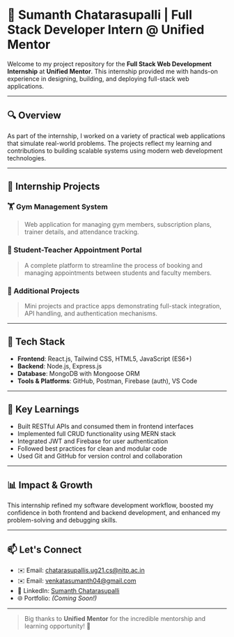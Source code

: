 # 🌟 Sumanth Chatarasupalli | Full Stack Developer Intern @ Unified Mentor

Welcome to my project repository for the **Full Stack Web Development Internship** at **Unified Mentor**. This internship provided me with hands-on experience in designing, building, and deploying full-stack web applications.

---

## 🔍 Overview

As part of the internship, I worked on a variety of practical web applications that simulate real-world problems. The projects reflect my learning and contributions to building scalable systems using modern web development technologies.

---

## 💼 Internship Projects

### 🏋️ Gym Management System
> Web application for managing gym members, subscription plans, trainer details, and attendance tracking.

### 📌 Student-Teacher Appointment Portal
> A complete platform to streamline the process of booking and managing appointments between students and faculty members.


### 🧪 Additional Projects
> Mini projects and practice apps demonstrating full-stack integration, API handling, and authentication mechanisms.

---

## 🧰 Tech Stack

- **Frontend**: React.js, Tailwind CSS, HTML5, JavaScript (ES6+)
- **Backend**: Node.js, Express.js
- **Database**: MongoDB with Mongoose ORM
- **Tools & Platforms**: GitHub, Postman, Firebase (auth), VS Code

---

## 🚀 Key Learnings

- Built RESTful APIs and consumed them in frontend interfaces
- Implemented full CRUD functionality using MERN stack
- Integrated JWT and Firebase for user authentication
- Followed best practices for clean and modular code
- Used Git and GitHub for version control and collaboration

---

## 📊 Impact & Growth

This internship refined my software development workflow, boosted my confidence in both frontend and backend development, and enhanced my problem-solving and debugging skills.

---

## 📫 Let's Connect

- ✉️ Email: chatarasupallis.ug21.cs@nitp.ac.in
- ✉️ Email: venkatasumanth04@gmail.com
- 🔗 LinkedIn: [Sumanth Chatarasupalli](https://www.linkedin.com/in/sumanth-chatarasupalli-a38b49244/)
- 🌐 Portfolio: *(Coming Soon!)*

---

> Big thanks to **Unified Mentor** for the incredible mentorship and learning opportunity! 🚀